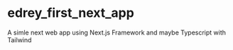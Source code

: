 # edrey_first_next_app
A simle next web app using Next.js Framework and maybe Typescript with Tailwind

